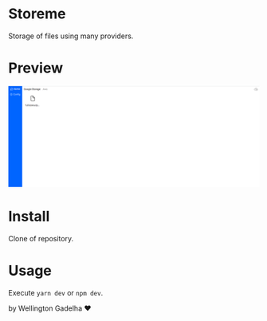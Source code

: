 # Storeme  
Storage of files using many providers.  
# Preview
![image](/storeme.png)  
# Install
Clone of repository.  
# Usage
Execute `yarn dev` or `npm dev`.

by Wellington Gadelha :heart:
